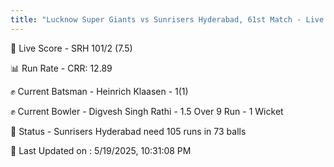 ```yaml
---
title: "Lucknow Super Giants vs Sunrisers Hyderabad, 61st Match - Live Cricket Score"
---
```


🔴 Live Score - SRH 101/2 (7.5)  

📊 Run Rate - CRR: 12.89  

✊ Current Batsman - Heinrich Klaasen - 1(1)  

✊ Current Bowler - Digvesh Singh Rathi - 1.5 Over 9 Run - 1 Wicket  

📑 Status - Sunrisers Hyderabad need 105 runs in 73 balls

📝 Last Updated on : 5/19/2025, 10:31:08 PM  

